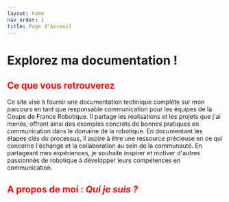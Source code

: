 ```yaml
---
layout: home
nav_order: 1
title: Page d'Acceuil
---
```


# Explorez ma documentation !

<h2 style="color: red;"> Ce que vous retrouverez </h2>

 <p>Ce site vise à fournir une documentation technique complète sur mon parcours en tant que responsable communication pour les équipes de la Coupe de France Robotique. Il partage les réalisations et les projets que j'ai menés, offrant ainsi des exemples concrets de bonnes pratiques en communication dans le domaine de la robotique. En documentant les étapes clés du processus, il aspire à être une ressource précieuse en ce qui concerne l'échange et la collaboration au sein de la communauté. En partageant mes expériences, je souhaite inspirer et motiver d'autres passionnés de robotique à développer leurs compétences en communication. <p>

<!-- Mettre photos avec les icones -->

<h2 style="color: red;"> A propos de moi : <em>Qui je suis ?</em> </h2>

<!-- Mettre photos avec les icones -->


